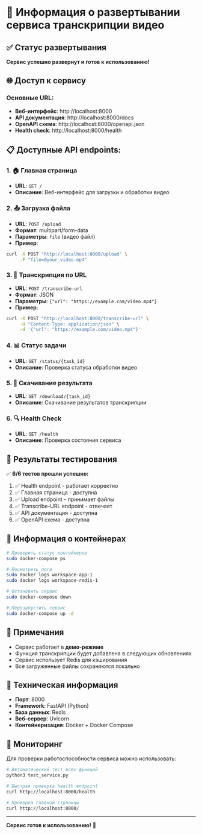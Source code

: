 # 🚀 Информация о развертывании сервиса транскрипции видео

## ✅ Статус развертывания
**Сервис успешно развернут и готов к использованию!**

## 🌐 Доступ к сервису

### Основные URL:
- **Веб-интерфейс**: http://localhost:8000
- **API документация**: http://localhost:8000/docs
- **OpenAPI схема**: http://localhost:8000/openapi.json
- **Health check**: http://localhost:8000/health

## 📋 Доступные API endpoints:

### 1. 🏠 Главная страница
- **URL**: `GET /`
- **Описание**: Веб-интерфейс для загрузки и обработки видео

### 2. 📤 Загрузка файла
- **URL**: `POST /upload`
- **Формат**: multipart/form-data
- **Параметры**: `file` (видео файл)
- **Пример**:
```bash
curl -X POST "http://localhost:8000/upload" \
     -F "file=@your_video.mp4"
```

### 3. 🔗 Транскрипция по URL
- **URL**: `POST /transcribe-url`
- **Формат**: JSON
- **Параметры**: `{"url": "https://example.com/video.mp4"}`
- **Пример**:
```bash
curl -X POST "http://localhost:8000/transcribe-url" \
     -H "Content-Type: application/json" \
     -d '{"url": "https://example.com/video.mp4"}'
```

### 4. 📊 Статус задачи
- **URL**: `GET /status/{task_id}`
- **Описание**: Проверка статуса обработки видео

### 5. 💾 Скачивание результата
- **URL**: `GET /download/{task_id}`
- **Описание**: Скачивание результатов транскрипции

### 6. 🔍 Health Check
- **URL**: `GET /health`
- **Описание**: Проверка состояния сервиса

## 🧪 Результаты тестирования

✅ **6/6 тестов прошли успешно:**

1. ✅ Health endpoint - работает корректно
2. ✅ Главная страница - доступна 
3. ✅ Upload endpoint - принимает файлы
4. ✅ Transcribe-URL endpoint - отвечает
5. ✅ API документация - доступна
6. ✅ OpenAPI схема - доступна

## 🐳 Информация о контейнерах

```bash
# Проверить статус контейнеров
sudo docker-compose ps

# Посмотреть логи
sudo docker logs workspace-app-1
sudo docker logs workspace-redis-1

# Остановить сервис
sudo docker-compose down

# Перезапустить сервис
sudo docker-compose up -d
```

## 📝 Примечания

- Сервис работает в **демо-режиме**
- Функция транскрипции будет добавлена в следующих обновлениях
- Сервис использует Redis для кэширования
- Все загруженные файлы сохраняются локально

## 🔧 Техническая информация

- **Порт**: 8000
- **Framework**: FastAPI (Python)
- **База данных**: Redis
- **Веб-сервер**: Uvicorn
- **Контейнеризация**: Docker + Docker Compose

## 🚦 Мониторинг

Для проверки работоспособности сервиса можно использовать:

```bash
# Автоматический тест всех функций
python3 test_service.py

# Быстрая проверка health endpoint
curl http://localhost:8000/health

# Проверка главной страницы
curl http://localhost:8000/
```

---

**Сервис готов к использованию!** 🎉
